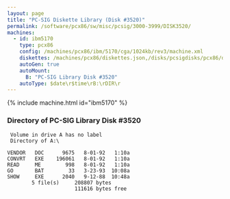 ```yaml
---
layout: page
title: "PC-SIG Diskette Library (Disk #3520)"
permalink: /software/pcx86/sw/misc/pcsig/3000-3999/DISK3520/
machines:
  - id: ibm5170
    type: pcx86
    config: /machines/pcx86/ibm/5170/cga/1024kb/rev3/machine.xml
    diskettes: /machines/pcx86/diskettes.json,/disks/pcsigdisks/pcx86/diskettes.json
    autoGen: true
    autoMount:
      B: "PC-SIG Library Disk #3520"
    autoType: $date\r$time\rB:\rDIR\r
---
```


{% include machine.html id="ibm5170" %}

### Directory of PC-SIG Library Disk #3520

     Volume in drive A has no label
     Directory of A:\

    VENDOR   DOC      9675   8-01-92   1:10a
    CONVRT   EXE    196061   8-01-92   1:10a
    READ     ME        998   8-01-92   1:10a
    GO       BAT        33   3-23-93  10:08a
    SHOW     EXE      2040   9-12-88  10:48a
            5 file(s)     208807 bytes
                          111616 bytes free
